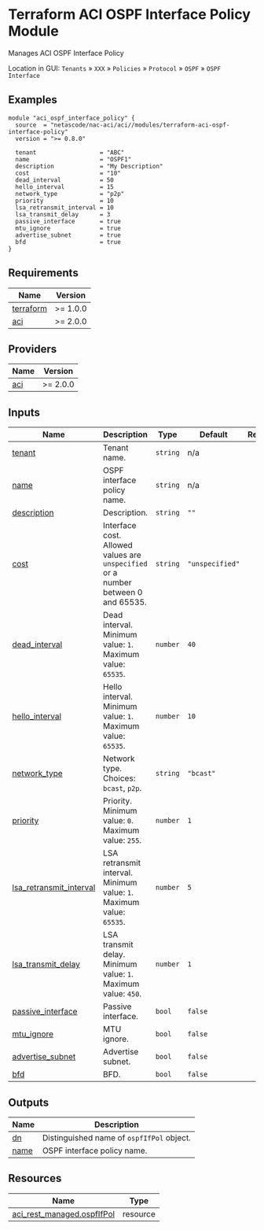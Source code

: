 <!-- BEGIN_TF_DOCS -->
# Terraform ACI OSPF Interface Policy Module

Manages ACI OSPF Interface Policy

Location in GUI:
`Tenants` » `XXX` » `Policies` » `Protocol` » `OSPF` » `OSPF Interface`

## Examples

```hcl
module "aci_ospf_interface_policy" {
  source  = "netascode/nac-aci/aci//modules/terraform-aci-ospf-interface-policy"
  version = ">= 0.8.0"

  tenant                  = "ABC"
  name                    = "OSPF1"
  description             = "My Description"
  cost                    = "10"
  dead_interval           = 50
  hello_interval          = 15
  network_type            = "p2p"
  priority                = 10
  lsa_retransmit_interval = 10
  lsa_transmit_delay      = 3
  passive_interface       = true
  mtu_ignore              = true
  advertise_subnet        = true
  bfd                     = true
}
```

## Requirements

| Name | Version |
|------|---------|
| <a name="requirement_terraform"></a> [terraform](#requirement\_terraform) | >= 1.0.0 |
| <a name="requirement_aci"></a> [aci](#requirement\_aci) | >= 2.0.0 |

## Providers

| Name | Version |
|------|---------|
| <a name="provider_aci"></a> [aci](#provider\_aci) | >= 2.0.0 |

## Inputs

| Name | Description | Type | Default | Required |
|------|-------------|------|---------|:--------:|
| <a name="input_tenant"></a> [tenant](#input\_tenant) | Tenant name. | `string` | n/a | yes |
| <a name="input_name"></a> [name](#input\_name) | OSPF interface policy name. | `string` | n/a | yes |
| <a name="input_description"></a> [description](#input\_description) | Description. | `string` | `""` | no |
| <a name="input_cost"></a> [cost](#input\_cost) | Interface cost. Allowed values are `unspecified` or a number between 0 and 65535. | `string` | `"unspecified"` | no |
| <a name="input_dead_interval"></a> [dead\_interval](#input\_dead\_interval) | Dead interval. Minimum value: `1`. Maximum value: `65535`. | `number` | `40` | no |
| <a name="input_hello_interval"></a> [hello\_interval](#input\_hello\_interval) | Hello interval. Minimum value: `1`. Maximum value: `65535`. | `number` | `10` | no |
| <a name="input_network_type"></a> [network\_type](#input\_network\_type) | Network type. Choices: `bcast`, `p2p`. | `string` | `"bcast"` | no |
| <a name="input_priority"></a> [priority](#input\_priority) | Priority. Minimum value: `0`. Maximum value: `255`. | `number` | `1` | no |
| <a name="input_lsa_retransmit_interval"></a> [lsa\_retransmit\_interval](#input\_lsa\_retransmit\_interval) | LSA retransmit interval. Minimum value: `1`. Maximum value: `65535`. | `number` | `5` | no |
| <a name="input_lsa_transmit_delay"></a> [lsa\_transmit\_delay](#input\_lsa\_transmit\_delay) | LSA transmit delay. Minimum value: `1`. Maximum value: `450`. | `number` | `1` | no |
| <a name="input_passive_interface"></a> [passive\_interface](#input\_passive\_interface) | Passive interface. | `bool` | `false` | no |
| <a name="input_mtu_ignore"></a> [mtu\_ignore](#input\_mtu\_ignore) | MTU ignore. | `bool` | `false` | no |
| <a name="input_advertise_subnet"></a> [advertise\_subnet](#input\_advertise\_subnet) | Advertise subnet. | `bool` | `false` | no |
| <a name="input_bfd"></a> [bfd](#input\_bfd) | BFD. | `bool` | `false` | no |

## Outputs

| Name | Description |
|------|-------------|
| <a name="output_dn"></a> [dn](#output\_dn) | Distinguished name of `ospfIfPol` object. |
| <a name="output_name"></a> [name](#output\_name) | OSPF interface policy name. |

## Resources

| Name | Type |
|------|------|
| [aci_rest_managed.ospfIfPol](https://registry.terraform.io/providers/CiscoDevNet/aci/latest/docs/resources/rest_managed) | resource |
<!-- END_TF_DOCS -->